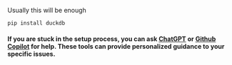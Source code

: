 Usually this will be enough
~~~
pip install duckdb
~~~


#### If you are stuck in the setup process, you can ask [ChatGPT](https://chat.openai.com/) or [Github Copilot](https://github.com/features/copilot) for help. These tools can provide personalized guidance to your specific issues.
